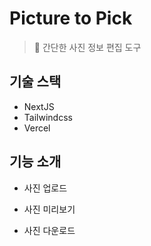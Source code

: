 # Picture to Pick

> 🧰 간단한 사진 정보 편집 도구

## 기술 스택

- NextJS
- Tailwindcss
- Vercel

## 기능 소개

- 사진 업로드

- 사진 미리보기

- 사진 다운로드

